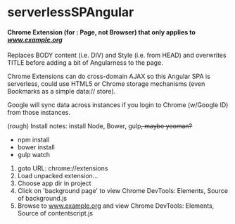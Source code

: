 # serverlessSPAngular

#### Chrome Extension (for : Page, not Browser) that only applies to *www.example.org*

Replaces BODY content (i.e. DIV) and Style (i.e. from HEAD) and overwrites TITLE before adding a bit of Angularness to the page.

Chrome Extensions can do cross-domain AJAX so this Angular SPA is serverless, could use HTML5 or Chrome storage mechanisms (even Bookmarks as a simple data:// store).

Google will sync data across instances if you login to Chrome (w/Google ID) from those instances.

(rough) Install notes:
install Node, Bower, gulp~~, maybe yeoman?~~
* npm install
* bower install
* gulp watch

1. goto URL: chrome://extensions
2. Load unpacked extension...
3. Choose app dir in project
4. Click on 'background page' to view Chrome DevTools: Elements, Source of background.js
5. Browse to www.example.org and view Chrome DevTools: Elements, Source of contentscript.js
